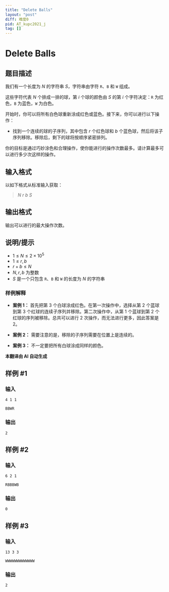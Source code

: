 ```yaml
---
title: "Delete Balls"
layout: "post"
diff: 难度0
pid: AT_kupc2021_j
tag: []
---
```


# Delete Balls

## 题目描述

我们有一个长度为 $N$ 的字符串 $S$，字符串由字符 `R`、`B` 和 `W` 组成。

这些字符代表 $N$ 个排成一排的球，第 $i$ 个球的颜色由 $S$ 的第 $i$ 个字符决定：`R` 为红色，`B` 为蓝色，`W` 为白色。

开始时，你可以将所有白色球重新涂成红色或蓝色。接下来，你可以进行以下操作：

- 找到一个连续的球的子序列，其中包含 $r$ 个红色球和 $b$ 个蓝色球，然后将该子序列移除。移除后，剩下的球将按顺序紧密排列。

你的目标是通过巧妙涂色和合理操作，使你能进行的操作次数最多。请计算最多可以进行多少次这样的操作。

## 输入格式

以如下格式从标准输入获取：

> $N$ $r$ $b$ $S$

## 输出格式

输出可以进行的最大操作次数。

## 说明/提示

- $1 \leq N \leq 2 \times 10^5$
- $1 \leq r, b$
- $r + b \leq N$
- $N, r, b$ 为整数
- $S$ 是一个只包含 `R`、`B` 和 `W` 的长度为 $N$ 的字符串

### 样例解释

- **案例 1：** 首先把第 3 个白球涂成红色。在第一次操作中，选择从第 2 个蓝球到第 3 个红球的连续子序列并移除。第二次操作中，从第 1 个蓝球到第 2 个红球的序列被移除。总共可以进行 2 次操作，而无法进行更多，因此答案是 2。

- **案例 2：** 需要注意的是，移除的子序列需要在位置上是连续的。

- **案例 3：** 不一定要把所有白球涂成同样的颜色。

 **本翻译由 AI 自动生成**

## 样例 #1

### 输入

```
4 1 1
BBWR
```

### 输出

```
2
```

## 样例 #2

### 输入

```
6 2 1
RBBBWB
```

### 输出

```
0
```

## 样例 #3

### 输入

```
13 3 3
WWWWWWWWWWWWW
```

### 输出

```
2
```

